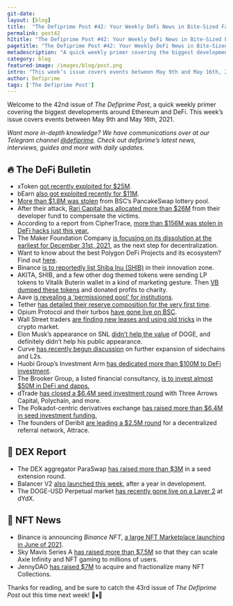 ```yaml
---
git-date:
layout: [blog]
title:  "The Defiprime Post #42: Your Weekly DeFi News in Bite-Sized Fashion"
permalink: post42
h1title: "The Defiprime Post #42: Your Weekly DeFi News in Bite-Sized Fashion"
pagetitle: "The Defiprime Post #42: Your Weekly DeFi News in Bite-Sized Fashion"
metadescription: "A quick weekly primer covering the biggest developments around Ethereum and DeFi. This week’s issue covers events between May 9th and May 16th, 2021"
category: blog
featured-image: /images/blog/post.png
intro: "This week’s issue covers events between May 9th and May 16th, 2021"
author: Defiprime
tags: ['The Defiprime Post']
---
```


Welcome to the 42nd issue of _The Defiprime Post_, a quick weekly primer covering the biggest developments around Ethereum and DeFi. This week’s issue covers events between May 9th and May 16th, 2021.

_Want more in-depth knowledge? We have communications over at our Telegram channel [@defiprime](https://t.me/defiprime). Check out defiprime’s latest news, interviews, guides and more with daily updates._


## 🔥 The DeFi Bulletin

*   xToken [got recently exploited for $25M](http://etherscan.io/tx/0x7cc7d935d%E2%80%A6).
*   bEarn [also got exploited recently for $11M](https://twitter.com/defiprime/status/1393945308850126851?s=19).
*   [More than $1.8M was stolen](https://medium.com/@cryptopwnage/1-800-000-was-stolen-from-binance-smart-chain-pancakeswap-lottery-pool-ca2afb415f9) from BSC’s PancakeSwap lottery pool.
*   After their attack, [Rari Capital has allocated more than $26M](https://cointelegraph.com/news/rari-capital-allocates-26m-from-developer-fund-to-compensate-hack-victims) from their developer fund to compensate the victims.
*   According to a report from CipherTrace, [more than $156M was stolen in DeFi hacks just this year.](https://decrypt.co/70690/defi-hacks-2021-ciphertrace-report)
*   The Maker Foundation Company [is focusing on its dissolution at the earliest for December 31st, 2021](https://blog.makerdao.com/the-maker-foundation-focuses-on-its-dissolution/), as the next step for decentralization.
*   Want to know about the best Polygon DeFi Projects and its ecosystem? Find out [here](https://defiprime.com/polygon).
*   Binance [is to reportedly list Shiba Inu (SHIB)](https://www.binance.com/en/support/announcement/f1fe616e688b452f9d736753cb2d947a?ref=JLI1VBLA&utm_source=BinanceTwitter&utm_medium=GlobalSocial&utm_campaign=GlobalSocial) in their innovation zone.
*   AKITA, SHIB, and a few other dog themed tokens were sending LP tokens to Vitalik Buterin wallet in a kind of marketing gesture. Then [VB dumped these tokens](https://twitter.com/defiprime/status/1392535058892791809) and donated profits to charity.    
*   Aave [is revealing a ‘permissioned pool’ for institutions](https://cointelegraph.com/news/defi-lending-platform-aave-reveals-private-pool-for-institutions).
*   Tether [has detailed their reserve composition for the very first time](https://www.coindesk.com/tether-first-reserve-composition-report-usdt).
*   Opium Protocol and their turbos [have gone live on BSC](https://medium.com/opium-network/opium-protocol-is-live-on-binance-smart-chain-38e7ed7e773d).
*   Wall Street traders [are finding new leases and using old tricks](https://www.bloomberg.com/news/articles/2021-05-10/wall-street-unleashes-old-tricks-in-2-5-trillion-crypto-jungle?srnd=premium) in the crypto market.
*   Elon Musk’s appearance on SNL [didn’t help the value](https://www.bloomberg.com/opinion/articles/2021-05-10/elon-musk-s-snl-debut-didn-t-help-the-dogecoin-bulls) of DOGE, and definitely didn’t help his public appearance.
*   Curve [has recently begun discussion](https://gov.curve.fi/t/discussion-multi-chain-gauges-to-spread-the-crv-love-on-side-chains-and-l2s/1747) on further expansion of sidechains and L2s.
*   Huobi Group’s Investment Arm [has dedicated more than $100M to DeFi investment](https://www.coindesk.com/huobi-groups-investment-arm-dedicates-100m-to-defi-mergers).
*   The Brooker Group, a listed financial consultancy, [is to invest almost $50M in DeFi and dapps.](https://www.coindesk.com/brooker-group-to-invest-defi-dapp-startups)
*   dTrade [has closed a $6.4M seed investment round](https://medium.com/dtrade/dtrade-closes-6-4m-seed-round-3462d56a80c5) with Three Arrows Capital, Polychain, and more.
*   The Polkadot-centric derivatives exchange [has raised more than $6.4M in seed investment funding.](https://cointelegraph.com/news/polkadot-centric-derivatives-exchange-raises-6-4m-in-seed-funding)
*   The founders of Deribit [are leading a $2.5M round](https://www.theblockcrypto.com/post/104649/deribit-founders-funding-decentralized-referral-network-attrace) for a decentralized referral network, Attrace.

## 💱 DEX Report

*   The DEX aggregator ParaSwap [has raised more than $3M](https://www.theblockcrypto.com/linked/104308/decentralized-exchange-dex-aggregator-paraswap-seed-extension) in a seed extension round.
*   Balancer V2 [also launched this week](https://medium.com/balancer-protocol/the-most-flexible-and-efficient-amm-is-live-meet-balancer-v2-2451a22779b3), after a year in development.
*   The DOGE-USD Perpetual market [has recently gone live on a Layer 2](https://trade.dydx.exchange/r/QMFTAHFN) at dYdX.


## 💎 NFT News

*   Binance is announcing _Binance NFT_, [a large NFT Marketplace launching in June of 2021](https://www.binance.com/en/blog/421499824684901995/Introducing-Binance-NFT-A-Groundbreaking-NFT-Marketplace-Launching-June-2021?ref=JLI1VBLA&utm_source=BinanceTwitter&utm_medium=GlobalSocial&utm_campaign=GlobalSocial).
*   Sky Mavis Series A [has raised more than $7.5M](https://axie.substack.com/p/seriesa) so that they can scale Axie Infinity and NFT gaming to millions of users.
*   JennyDAO [has raised $7M](https://www.coindesk.com/dao-raises-7m-to-acquire-and-fractionalize-nft-collections) to acquire and fractionalize many NFT Collections.

Thanks for reading, and be sure to catch the 43rd issue of _The Defiprime Post_ out this time next week! 👋♦️👋
